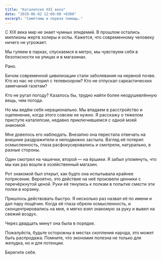 ```yaml
---
title: "Каталепсия XXI века"
date: "2019-06-02 12:00:00 +0300"
excerpt: "Симптомы и первая помощь."
---
```


С XIX века мир не знает чумных эпидемий. В прошлом остались миллионы жертв холеры и оспы. Кажется, что современному человеку ничего не угрожает.

Мы гуляем в парках, спускаемся в метро, мы чувствуем себя в безопасности на улицах и в магазинах.

Рано.

Бичом современной цивилизации стали заболевания на нервной почве. Кто из нас не спорил с телевизором? Кто не отпускал саркастических замечаний газетам?

Кто не ругал погоду? Казалось бы, трудно найти более неодушевлённую вещь, чем погода.

Но мы ведём себя нерационально. Мы впадаем в расстройство и оцепенение, когда этого совсем не нужно. Я расскажу о тяжелом приступе каталепсии, недавно приключившемся с одной моей знакомой.

Мне довелось его наблюдать. Внезапно она перестала отвечать на внешние раздражители и неподвижно застыла. Взгляд её потерял осмысленность, глаза расфокусировались и смотрели, натурально, в разные стороны.

Один смотрел на чашечки, второй&nbsp;&mdash; на ёршики. Я забыл упомянуть, что мы как раз вошли в хозяйственный магазин.

Рот знакомой был открыт, как будто она испытывала крайнее потрясение. Вероятно, это действие на неё произвели ценники с перечёркнутой ценой. Руки её тянулись к полкам в попытке смести эти полки в корзину.

Пришлось действовать быстро. Я несколько раз назвал её по имени и дал пару пощёчин. Когда её глаза обрели осмысленность, и сконцентрировались на мне, я мягко взял знакомую за руку и вывел на свежий воздух.

Через двадцать минут она была в порядке.

Пожалуйста, будьте осторожны в местах скопления народа, это может быть распродажа. Помните, что экономия полезна не только для желудка, но и для потенции.

Берегите себя.